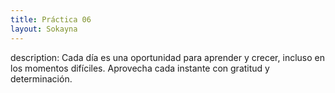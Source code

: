 ```yaml
---
title: Práctica 06
layout: Sokayna
---
```


description: Cada día es una oportunidad para aprender y crecer, incluso en los momentos difíciles. Aprovecha cada instante con gratitud y determinación.
